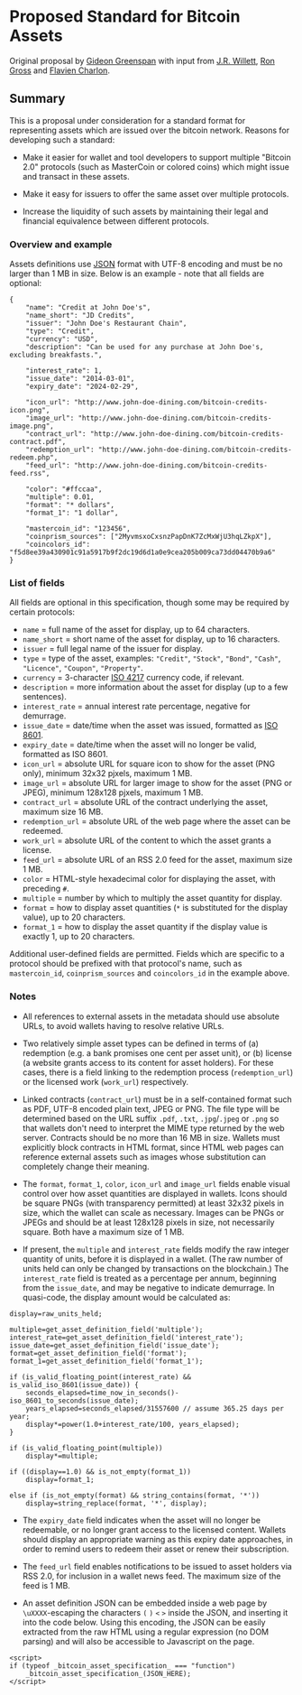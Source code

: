 # Proposed Standard for Bitcoin Assets

Original proposal by [Gideon Greenspan](http://www.gidgreen.com/) with input from [J.R. Willett](https://github.com/dacoinminster), [Ron Gross](https://github.com/ripper234) and [Flavien Charlon](https://github.com/Flavien).

## Summary

This is a proposal under consideration for a standard format for representing assets which are issued over the bitcoin network. Reasons for developing such a standard:

* Make it easier for wallet and tool developers to support multiple "Bitcoin 2.0" protocols (such as MasterCoin or colored coins) which might issue and transact in these assets.

* Make it easy for issuers to offer the same asset over multiple protocols.

* Increase the liquidity of such assets by maintaining their legal and financial equivalence between different protocols.

### Overview and example

Assets definitions use [JSON](http://www.json.org) format with UTF-8 encoding and must be no larger than 1 MB in size. Below is an example - note that all fields are optional:

```
{
	"name": "Credit at John Doe's",
	"name_short": "JD Credits",
	"issuer": "John Doe's Restaurant Chain",
	"type": "Credit",
	"currency": "USD",
	"description": "Can be used for any purchase at John Doe's, excluding breakfasts.",

	"interest_rate": 1,
	"issue_date": "2014-03-01",
	"expiry_date": "2024-02-29",

	"icon_url": "http://www.john-doe-dining.com/bitcoin-credits-icon.png",
	"image_url": "http://www.john-doe-dining.com/bitcoin-credits-image.png",
	"contract_url": "http://www.john-doe-dining.com/bitcoin-credits-contract.pdf",
	"redemption_url": "http://www.john-doe-dining.com/bitcoin-credits-redeem.php",
	"feed_url": "http://www.john-doe-dining.com/bitcoin-credits-feed.rss",
	
	"color": "#ffccaa",
	"multiple": 0.01,
	"format": "* dollars",
	"format_1": "1 dollar",
	
	"mastercoin_id": "123456",
	"coinprism_sources": ["2MyvmsxoCxsnzPapDnK7ZcMxWjU3hqLZkpX"],
	"coincolors_id": "f5d8ee39a430901c91a5917b9f2dc19d6d1a0e9cea205b009ca73dd04470b9a6"
}
```

### List of fields

All fields are optional in this specification, though some may be required by certain protocols:

* `name` = full name of the asset for display, up to 64 characters.
* `name_short` = short name of the asset for display, up to 16 characters.
* `issuer` = full legal name of the issuer for display.
* `type` = type of the asset, examples: `"Credit"`, `"Stock"`, `"Bond"`, `"Cash"`, `"Licence"`, `"Coupon"`, `"Property"`.
* `currency` = 3-character [ISO 4217](http://en.wikipedia.org/wiki/ISO_4217) currency code, if relevant.
* `description` = more information about the asset for display (up to a few sentences).
* `interest_rate` = annual interest rate percentage, negative for demurrage.
* `issue_date` = date/time when the asset was issued, formatted as [ISO 8601](http://en.wikipedia.org/wiki/ISO_8601).
* `expiry_date` = date/time when the asset will no longer be valid, formatted as ISO 8601.
* `icon_url` = absolute URL for square icon to show for the asset (PNG only), minimum 32x32 pjxels, maximum 1 MB.
* `image_url` = absolute URL for larger image to show for the asset (PNG or JPEG), minimum 128x128 pjxels, maximum 1 MB.
* `contract_url` = absolute URL of the contract underlying the asset, maximum size 16 MB.
* `redemption_url` = absolute URL of the web page where the asset can be redeemed.
* `work_url` = absolute URL of the content to which the asset grants a license.
* `feed_url` = absolute URL of an RSS 2.0 feed for the asset, maximum size 1 MB.
* `color` = HTML-style hexadecimal color for displaying the asset, with preceding `#`.
* `multiple` = number by which to multiply the asset quantity for display.
* `format` = how to display asset quantities (`*` is substituted for the display value), up to 20 characters.
* `format_1` = how to display the asset quantity if the display value is exactly 1, up to 20 characters.

Additional user-defined fields are permitted. Fields which are specific to a protocol should be prefixed with that protocol's name, such as `mastercoin_id`, `coinprism_sources` and `coincolors_id` in the example above.

### Notes

* All references to external assets in the metadata should use absolute URLs, to avoid wallets having to resolve relative URLs.

* Two relatively simple asset types can be defined in terms of (a) redemption (e.g. a bank promises one cent per asset unit), or (b) license (a website grants access to its content for asset holders). For these cases, there is a field linking to the redemption process (`redemption_url`) or the licensed work (`work_url`) respectively.

* Linked contracts (`contract_url`) must be in a self-contained format such as PDF, UTF-8 encoded plain text, JPEG or PNG. The file type will be determined based on the URL suffix `.pdf`, `.txt`, `.jpg`/`.jpeg` or `.png` so that wallets don't need to interpret the MIME type returned by the web server. Contracts should be no more than 16 MB in size. Wallets must explicitly block contracts in HTML format, since HTML web pages can reference external assets such as images whose substitution can completely change their meaning.

* The `format`, `format_1`, `color`, `icon_url` and `image_url` fields enable visual control over how asset quantities are displayed in wallets. Icons should be square PNGs (with transparency permitted) at least 32x32 pixels in size, which the wallet can scale as necessary. Images can be PNGs or JPEGs and should be at least 128x128 pixels in size, not necessarily square. Both have a maximum size of 1 MB.

* If present, the `multiple` and `interest_rate` fields modify the raw integer quantity of units, before it is displayed in a wallet. (The raw number of units held can only be changed by transactions on the blockchain.) The `interest_rate` field is treated as a percentage per annum, beginning from the `issue_date`, and may be negative to indicate demurrage. In quasi-code, the display amount would be calculated as:

```
display=raw_units_held;

multiple=get_asset_definition_field('multiple');
interest_rate=get_asset_definition_field('interest_rate');
issue_date=get_asset_definition_field('issue_date');
format=get_asset_definition_field('format');
format_1=get_asset_definition_field('format_1');

if (is_valid_floating_point(interest_rate) && is_valid_iso_8601(issue_date)) {
	seconds_elapsed=time_now_in_seconds()-iso_8601_to_seconds(issue_date);
	years_elapsed=seconds_elapsed/31557600 // assume 365.25 days per year;
	display*=power(1.0+interest_rate/100, years_elapsed);
}

if (is_valid_floating_point(multiple))
	display*=multiple;
	
if ((display==1.0) && is_not_empty(format_1))
	display=format_1;
	
else if (is_not_empty(format) && string_contains(format, '*'))
	display=string_replace(format, '*', display);

```

* The `expiry_date` field indicates when the asset will no longer be redeemable, or no longer grant access to the licensed content. Wallets should display an appropriate warning as this expiry date approaches, in order to remind users to redeem their asset or renew their subscription.

* The `feed_url` field enables notifications to be issued to asset holders via RSS 2.0, for inclusion in a wallet news feed. The maximum size of the feed is 1 MB.

* An asset definition JSON can be embedded inside a web page by `\uXXXX`-escaping the characters `(` `)` `<` `>` inside the JSON, and inserting it into the code below. Using this encoding, the JSON can be easily extracted from the raw HTML using a regular expression (no DOM parsing) and will also be accessible to Javascript on the page.

```
<script>
if (typeof _bitcoin_asset_specification_ === "function")
	_bitcoin_asset_specification_(JSON_HERE);
</script>
```